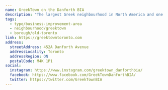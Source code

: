 ```yaml
---
name: GreekTown on the Danforth BIA
description: "The largest Greek neighbourhood in North America and one of Toronto's most cosmopolitan areas. The strip of Danforth Avenue traditionally known as Greektown has evolved into a diverse community hub of multicultural cuisine, shops and independent grocers. Boasts one of the highest concentrations of restaurants per kilometre in the world."
tags:
  - type/business-improvement-area
  - neighbourhood/greektown
  - borough/old-toronto
link: https://greektowntoronto.com
address:
  streetAddress: 452A Danforth Avenue
  addressLocality: Toronto
  addressRegion: ON
  postalCode: M4K 1P1
social:
  instagram: https://www.instagram.com/greektown_danforthbia/
  facebook: https://www.facebook.com/GreekTownDanforthBIA/
  twitter: https://twitter.com/GreekTownBIA
---
```

